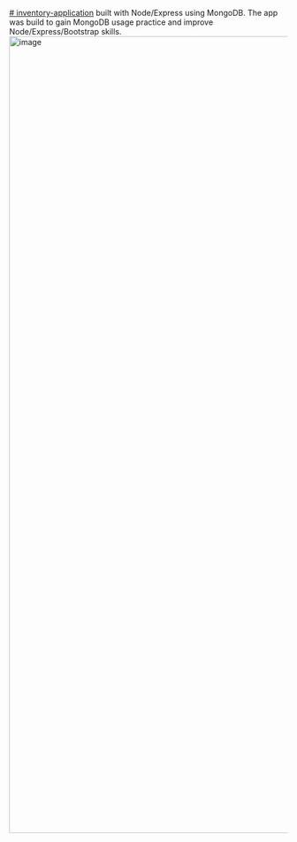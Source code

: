 [# inventory-application](https://inventory-application-ydashchenko.onrender.com/) built with Node/Express using MongoDB.
The app was build to gain MongoDB usage practice and improve Node/Express/Bootstrap skills.
<img width="1440" alt="image" src="https://github.com/Ydashchenko/inventory-application/assets/102611832/7f29c394-4f70-40cc-96ae-87f5f6c07fc6">
